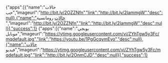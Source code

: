 

{"apps":[{"name":"حالات حب","imageurl":"http://bit.ly/2OZZNfn","link":"http://bit.ly/2IammgW","desc":null},{"name":"حالات رومانسية ","imageurl":"http://bit.ly/2OZZNfn","link":"http://bit.ly/2IammgW","desc":null}],"success":1}
{"apps":[{"name":"بوبجي موبايل","imageurl":"https://ytimg.googleusercontent.com/vi/ZYhTgw5y3Fc/mqdefault.jpg","link":"https://youtu.be/1PgGcqymEyo","desc":null},{"name":"حالات فيديو","imageurl":"https://ytimg.googleusercontent.com/vi/ZYhTgw5y3Fc/mqdefault.jpg","link":"http://bit.ly/2OnmCJD","desc":null}],"success":1}
